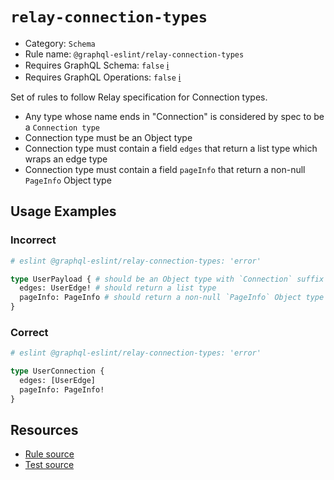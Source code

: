 # `relay-connection-types`

- Category: `Schema`
- Rule name: `@graphql-eslint/relay-connection-types`
- Requires GraphQL Schema: `false` [ℹ️](../../README.md#extended-linting-rules-with-graphql-schema)
- Requires GraphQL Operations: `false` [ℹ️](../../README.md#extended-linting-rules-with-siblings-operations)

Set of rules to follow Relay specification for Connection types.

- Any type whose name ends in "Connection" is considered by spec to be a `Connection type`
- Connection type must be an Object type
- Connection type must contain a field `edges` that return a list type which wraps an edge type
- Connection type must contain a field `pageInfo` that return a non-null `PageInfo` Object type

## Usage Examples

### Incorrect

```graphql
# eslint @graphql-eslint/relay-connection-types: 'error'

type UserPayload { # should be an Object type with `Connection` suffix
  edges: UserEdge! # should return a list type
  pageInfo: PageInfo # should return a non-null `PageInfo` Object type
}
```

### Correct

```graphql
# eslint @graphql-eslint/relay-connection-types: 'error'

type UserConnection {
  edges: [UserEdge]
  pageInfo: PageInfo!
}
```

## Resources

- [Rule source](../../packages/plugin/src/rules/relay-connection-types.ts)
- [Test source](../../packages/plugin/tests/relay-connection-types.spec.ts)
